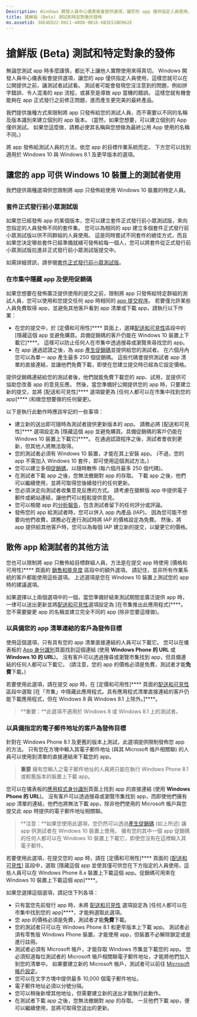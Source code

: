 ```yaml
---
Description: Windows 開發人員中心儀表板會提供選項，讓您的 app 僅供指定人員使用，這樣您就可以在公開提供之前，讓測試者試試看。
title: 搶鮮版 (Beta) 測試和特定對象的發佈
ms.assetid: 38E4ED22-D6C1-40D8-9B16-6B3E51BD962E
---
```


# 搶鮮版 (Beta) 測試和特定對象的發佈


無論您測試 app 時多麼謹慎，都比不上讓他人實際使用來得真切。 Windows 開發人員中心儀表板會提供選項，讓您的 app 僅供指定人員使用，這樣您就可以在公開提供之前，讓測試者試試看。 測試者可能會發現您沒注意到的問題，例如拼字錯誤、令人混淆的 app 流程，或甚至是導致 app 當機的錯誤。 這樣您就有機會能夠在 app 正式發行之前修正問題，進而產生更完美的最終產品。

我們提供幾種方式來限制將 app 只發佈給您的測試人員，而不需要以不同的名稱及版本識別來建立個別的 app 版本。 (當然，如果您想要，可以建立個別的 App 僅供測試。 如果您這麼做，請務必使其名稱與您想做為最終公用 App 使用的名稱不同。)

將 app 發佈給測試人員的方法，依您 app 的目標作業系統而定。 下方您可以找到適用於 Windows 10 與 Windows 8.1 及更早版本的選項。

## 讓您的 app 可供 Windows 10 裝置上的測試者使用

我們提供兩種選項供您限制將 app 只發佈給使用 Windows 10 裝置的特定人員。

### 套件正式發行前小眾測試版

如果您已經發佈 app 的某個版本，您可以建立套件正式發行前小眾測試版，來向您指定的人員發佈不同的套件集。 您可以為相同的 app 建立多個套件正式發行前小眾測試版以供不同群組的人員使用。 這是同時嘗試不同套件的絕佳方式，而且如果您決定哪些套件已經準備就緒可發佈給每一個人，您可以將套件從正式發行前小眾測試版拉進非正式發行前小眾測試版提交中。

如需詳細資訊，請參閱[套件正式發行前小眾測試版](package-flights.md)。

### 在市集中隱藏 app 及使用促銷碼

如果您想要在發佈廣泛提供使用的提交之前，限制將 app 只發佈給特定群組的測試人員，您可以使用和您提交任何 app 時相同的 [app 提交程序](app-submissions.md)。 若要僅允許某些人員免費取得 app，並避免其他客戶看到 app 清單或下載 app，請執行以下作業：

-   在您的提交中，於 [定價和可用性]**** 頁面上，選擇[配送和可見性](set-app-pricing-and-availability.md#distribution-and-visibility)區段中的 [隱藏這個 app 並避免購買。具備促銷碼的客戶仍能在 Windows 10 裝置上下載它]****。 這樣可以防止任何人在市集中透過搜尋或瀏覽來尋找您的 app。
-   在 app 通過認證之後，為 app [產生促銷碼](generate-promotional-codes.md)並提供給您的測試者。 在六個月內您可以為單一 app 產生最多 250 個促銷碼。 這些代碼會提供測試者 app 清單的直接連結，並讓他們免費下載，即使在您建立提交時已經為它設定價格。

提供促銷碼連結給您的測試者後，他們就能免費下載您的 app、試用，並提供可協助您改善 app 的意見反應。 然後，當您準備好公開提供您的 app 時，只要建立新的提交，並將 [配送和可見性]**** 選項變更為 [任何人都可以在市集中找到您的 app]**** (和做您想要做的任何變更)。

以下是執行此動作時應該牢記的一些事項：

-   建立新的送出即可隨時為測試者提供更新版本的 app。 請務必將 [配送和可見性]**** 選項設定為 [隱藏這個 app 並避免購買。具備促銷碼的客戶仍能在 Windows 10 裝置上下載它]****。 在通過認證程序之後，測試者會收到更新，但其他人將無法取得。
-   您的測試者必須有 Windows 10 裝置，才能在其上安裝 app。 (不過，您的 app 不需加入 Windows 10 套件，即可使用這個測試方法。)
-   您可以建立多個[促銷碼](generate-promotional-codes.md)，以隨時散佈 (每六個月最多 250 個代碼)。
-   在測試者下載 app 之後，您無法撤銷對 app 的存取。 下載 app 之後，他們可以繼續使用，並將可取得您後續發行的任何更新。
-   您必須決定向測試者收集意見反應的方式。 請考慮在搶鮮版 app 中提供電子郵件或網站連結，讓他們可以輕鬆提供意見。
-   您可以檢閱 app 的[分析報告](analytics.md)，包含測試者留下的任何評分或評論。
-   發佈您的 app 給測試者時，您可以併入 app 內產品 (IAP)。 因為您可能不想要向他們收費，請務必在進行測試時將 IAP 的價格設定為免費。 然後，將 app 提供給其他客戶時，您可以為每個 IAP 建立新的提交，以變更它的價格。

## 散佈 app 給測試者的其他方法

您也可以限制將 app 只散佈給目標群組人員，方法是在提交 app 時使用 [價格和可用性]**** 頁面的 [銷售和能見度](set-app-pricing-and-availability.md#distribution-and-visibility) 區段中的額外選項。 請記住，並非所有作業系統的客戶都能使用這些選項。 上述選項是您在 Windows 10 裝置上測試您的 app 時的建議選項。

如果選擇以上兩個選項中的一個，當您準備好結束測試期間並廣泛提供 app 時，一律可以送出更新並將[配送和可見性](set-app-pricing-and-availability.md#distribution-and-visibility)選項設定為 [在市集推出此應用程式]****。 您不需要變更 app 的名稱並建立完全不同的 app (除非您要這樣做)。

### 以具備您的 app 清單連結的客戶為發佈目標

使用這個選項，只有具有您的 app 清單直接連結的人員可以下載它。 您可以在儀表板的 [App 身分識別](view-app-identity-details.md)頁面找到這個連結 (使用 **Windows Phone 的 URL** 或 **Windows 10 的 URL**)。 沒有客戶可以透過搜尋或瀏覽市集找到 app，但具備連結的任何人都可以下載它。 (請注意，您的 app 的價格必須是免費，測試者才能**免費**下載。)

若要使用此選項，請在提交 app 時，在 [定價和可用性]**** 頁面的[配送和可見性](set-app-pricing-and-availability.md#distribution-and-visibility)區段中選取 [在「市集」中隱藏此應用程式。具有應用程式清單直接連結的客戶仍能下載應用程式，但在 Windows 8 與 Windows 8.1 上除外。]****。

> **重要：**此選項不適用於 Windows 8 或 Windows 8.1 上的測試者。

### 以具備指定的電子郵件地址的客戶為發佈目標

針對在 Windows Phone 8.1 及更舊的版本上測試，此選項提供限制發佈您 app 的方法。 只有您在方塊中輸入其電子郵件地址 (與其 Microsoft 帳戶相關聯) 的人員可以使用到清單的直接連結來下載您的 app。

> **重要** 擁有您輸入之電子郵件地址的人員將只能在執行 Windows Phone 8.1 或較舊版本的裝置上下載 app。
 
您可以在儀表板的[應用程式身分識別](view-app-identity-details.md)頁面上找到 app 的直接連結 (使用 **Windows Phone 的 URL**)。 沒有客戶可以透過搜尋或瀏覽市集找到 app，而即使他們擁有 app 清單的連結，他們也將無法下載 app，除非他們使用的 Microsoft 帳戶與您提交此 app 時提供的電子郵件地址相關聯。

> **注意：**如果您使用此選項，您仍然可以透過[產生促銷碼](generate-promotional-codes.md) (如上所述) 讓 app 供測試者在 Windows 10 裝置上使用。 擁有您的其中一個 app 促銷碼的任何人都可以在 Windows 10 裝置上下載它，即使您沒有在這裡輸入其電子郵件。

若要使用此選項，在提交您的 app 時，請在 [定價和可用性]**** 頁面的 [[配送和可見性](set-app-pricing-and-availability.md#distribution-and-visibility)] 區段中，選取 [隱藏這個 app 並使其僅可供您在下方指定的人員使用，這些人員可以在 Windows Phone 8.x 裝置上下載這個 app。促銷碼可用來在 Windows 10 裝置上下載這個 app]****。

如果您選擇這個選項，請記住下列各項：

-   只有當您先前發行 app 時，未將 [配送和可見性](set-app-pricing-and-availability.md#distribution-and-visibility) 選項設定為 [任何人都可以在市集中找到您的 app]****，才能夠選取此選項。
-   您 app 的價格必須是免費，測試者才能**免費**下載。
-   您的測試者只可以在 Windows Phone 8.1 和更早版本上下載 app。 測試者必須有零售版 Windows Phone 裝置，才能使用 app，但裝置不必解除鎖定或是進行註冊。
-   測試者必須有 Microsoft 帳戶，才能存取 Windows 市集並下載您的 app。 您必須知道每位測試者的 Microsoft 帳戶相關聯電子郵件地址，才能將他們加入到您的清單中。 如果要建立新的 Microsoft 帳戶，測試者可以前往 [Microsoft 帳戶設定](http://go.microsoft.com/fwlink/p/?LinkId=618945)。
-   您可以在文字方塊中提供最多 10,000 個電子郵件地址。
-   電子郵件地址必須以分號分隔。
-   您可以稍後新增其他地址，但需要建立新的送出才能執行此動作。
-   在測試者下載 app 之後，您無法撤銷對 app 的存取。 一旦他們下載 app，便可以繼續使用，並將可取得您送出的更新。


<!--HONumber=Mar16_HO5-->


